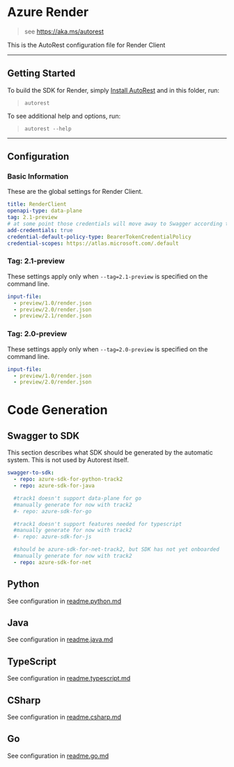 # Azure Render

> see https://aka.ms/autorest

This is the AutoRest configuration file for Render Client

---

## Getting Started

To build the SDK for Render, simply [Install AutoRest](https://aka.ms/autorest/install) and in this folder, run:

> `autorest`

To see additional help and options, run:

> `autorest --help`

---

## Configuration

### Basic Information

These are the global settings for Render Client.

``` yaml
title: RenderClient
openapi-type: data-plane
tag: 2.1-preview
# at some point those credentials will move away to Swagger according to [this](https://github.com/Azure/autorest/issues/3718)
add-credentials: true
credential-default-policy-type: BearerTokenCredentialPolicy
credential-scopes: https://atlas.microsoft.com/.default
```

### Tag: 2.1-preview

These settings apply only when `--tag=2.1-preview` is specified on the command line.

``` yaml $(tag) == '2.1-preview'
input-file:
  - preview/1.0/render.json
  - preview/2.0/render.json
  - preview/2.1/render.json
```

### Tag: 2.0-preview

These settings apply only when `--tag=2.0-preview` is specified on the command line.

``` yaml $(tag) == '2.0-preview'
input-file:
  - preview/1.0/render.json
  - preview/2.0/render.json
```

# Code Generation

## Swagger to SDK

This section describes what SDK should be generated by the automatic system.
This is not used by Autorest itself.

```yaml $(swagger-to-sdk)
swagger-to-sdk:
  - repo: azure-sdk-for-python-track2
  - repo: azure-sdk-for-java

  #track1 doesn't support data-plane for go
  #manually generate for now with track2
  #- repo: azure-sdk-for-go

  #track1 doesn't support features needed for typescript
  #manually generate for now with track2
  #- repo: azure-sdk-for-js

  #should be azure-sdk-for-net-track2, but SDK has not yet onboarded
  #manually generate for now with track2
  - repo: azure-sdk-for-net
```
## Python

See configuration in [readme.python.md](./readme.python.md)

## Java

See configuration in [readme.java.md](./readme.java.md)

## TypeScript

See configuration in [readme.typescript.md](./readme.typescript.md)

## CSharp

See configuration in [readme.csharp.md](./readme.csharp.md)

## Go

See configuration in [readme.go.md](./readme.go.md)
